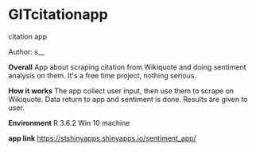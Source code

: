 # GITcitationapp
citation app

Author: s__


**Overall**
App about scraping citation from Wikiquote and doing sentiment analysis on them. It's a free time project, nothing serious.

**How it works**
The app collect user input, then use them to scrape on Wikiquote. Data return to app and sentiment is done. Results are given to user.

**Environment**
R 3.6.2
Win 10 machine

**app link**
https://stshinyapps.shinyapps.io/sentiment_app/
